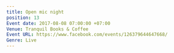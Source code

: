 ```yaml
---
title: Open mic night
position: 13
Event date: 2017-08-08 07:00:00 +07:00
Venue: Tranquil Books & Coffee
Event URL: https://www.facebook.com/events/126379644647668/
Genre: Live
---
```



